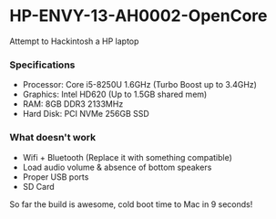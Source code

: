 # HP-ENVY-13-AH0002-OpenCore
Attempt to Hackintosh a HP laptop

### Specifications

* Processor: Core i5-8250U 1.6GHz (Turbo Boost up to 3.4GHz)
* Graphics: Intel HD620 (Up to 1.5GB shared mem)
* RAM: 8GB DDR3 2133MHz
* Hard Disk: PCI NVMe 256GB SSD

### What doesn't work

* Wifi + Bluetooth (Replace it with something compatible)
* Load audio volume & absence of bottom speakers
* Proper USB ports
* SD Card



So far the build is awesome, cold boot time to Mac in 9 seconds!